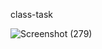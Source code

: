  class-task


![Screenshot (279)](https://github.com/swathimuneeswaran/class-task/assets/113039047/ce95d0c0-cc3a-4ae8-944d-85f9943b887a)
